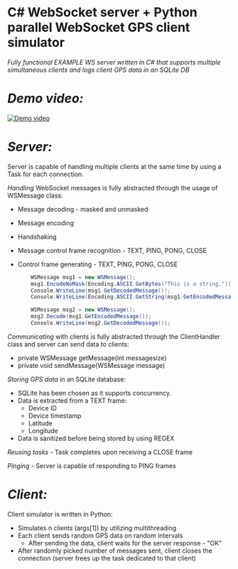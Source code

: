 # C# WebSocket server + Python parallel WebSocket GPS client simulator

  _Fully functional EXAMPLE WS server written in C# that supports multiple simultaneous clients and logs client GPS data in an SQLite DB_
# _Demo video:_
[![Demo video](https://img.youtube.com/vi/IxU_0D8ryTw/0.jpg)](https://www.youtube.com/watch?v=IxU_0D8ryTw)

# _Server:_
Server is capable of handling multiple clients at the same time by using a Task for each connection.

_Handling_ WebSocket messages is fully abstracted through the usage of WSMessage class:
- Message decoding - masked and unmasked
- Message encoding
- Handshaking
- Message control frame recognition - TEXT, PING, PONG, CLOSE 
- Control frame generating - TEXT, PING, PONG, CLOSE

    ``` cs
        WSMessage msg1 = new WSMessage();
        msg1.EncodeNoMask(Encoding.ASCII.GetBytes("This is a string."));
        Console.WriteLine(msg1.GetDecodedMessage());
        Console.WriteLine(Encoding.ASCII.GetString(msg1.GetEncodedMessage()));

        WSMessage msg2 = new WSMessage();
        msg2.Decode(msg1.GetEncodedMessage());
        Console.WriteLine(msg2.GetDecodedMessage());
    ```

_Communicating_ with clients is fully abstracted through the ClientHandler class and server can send data to clients:
- private WSMessage getMessage(int messagesize)
- private void sendMessage(WSMessage message)

_Storing GPS data_ in an SQLite database:
- SQLite has been chosen as it supports concurrency.
- Data is extracted from a TEXT frame:
    - Device ID
    - Device timestamp
    - Latitude
    - Longitude
- Data is sanitized before being stored by using REGEX

_Reusing tasks_ - Task completes upon receiving a CLOSE frame

_Pinging_ - Server is capable of responding to PING frames

# _Client:_
Client simulator is written in Python:
- Simulates n clients (args[1]) by utilizing multithreading
- Each client sends random GPS data on random intervals
    - After sending the data, client waits for the server response - "OK"
- After randomly picked number of messages sent, client closes the connection (server frees up the task dedicated to that client)
